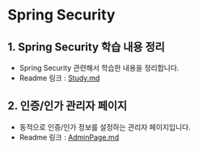 # Spring Security

## 1. Spring Security 학습 내용 정리

- Spring Security 관련해서 학습한 내용을 정리합니다.
- Readme 링크 : [Study.md](study)

## 2. 인증/인가 관리자 페이지

- 동적으로 인증/인가 정보를 설정하는 관리자 페이지입니다.
- Readme 링크 : [AdminPage.md](pratice)